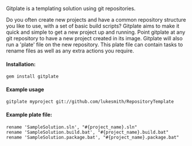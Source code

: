 Gitplate is a templating solution using git repositories.

Do you often create new projects and have a common repository structure you like to use, with a set of basic build
scripts? Gitplate aims to make it quick and simple to get a new project up and running. Point gitplate at any git
repository to have a new project created in its image. Gitplate will also run a 'plate' file on the new
repository. This plate file can contain tasks to rename files as well as any extra actions you require.

#### Installation:
    gem install gitplate


#### Example usage
    gitplate myproject git://github.com/lukesmith/RepositoryTemplate


#### Example plate file:
    rename 'SampleSolution.sln', "#{project_name}.sln"
    rename 'SampleSolution.build.bat', "#{project_name}.build.bat"
    rename 'SampleSolution.package.bat', "#{project_name}.package.bat"